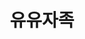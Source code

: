 ---
title: 유유자족
github: youjinchoi
email: yj1361@naver.com
homepage: 
sns: 
bio: "디지털 노마드!"
cover_image: /images/profile/etc.jpg
teams: [2nd]
---
